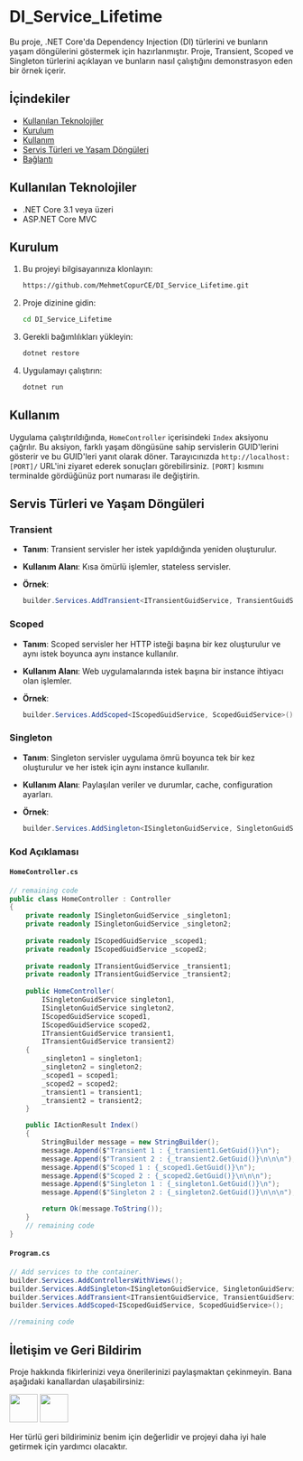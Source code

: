 # DI_Service_Lifetime

Bu proje, .NET Core'da Dependency Injection (DI) türlerini ve bunların yaşam döngülerini göstermek için hazırlanmıştır. Proje, Transient, Scoped ve Singleton türlerini açıklayan ve bunların nasıl çalıştığını demonstrasyon eden bir örnek içerir.

## İçindekiler

- [Kullanılan Teknolojiler](#kullanılan-teknolojiler)
- [Kurulum](#kurulum)
- [Kullanım](#kullanım)
- [Servis Türleri ve Yaşam Döngüleri](#servis-türleri-ve-yaşam-döngüleri)
- [Bağlantı](#bağlantı)

## Kullanılan Teknolojiler

- .NET Core 3.1 veya üzeri
- ASP.NET Core MVC

## Kurulum

1. Bu projeyi bilgisayarınıza klonlayın:

    ```bash
    https://github.com/MehmetCopurCE/DI_Service_Lifetime.git
    ```

2. Proje dizinine gidin:

    ```bash
    cd DI_Service_Lifetime
    ```

3. Gerekli bağımlılıkları yükleyin:

    ```bash
    dotnet restore
    ```

4. Uygulamayı çalıştırın:

    ```bash
    dotnet run
    ```

## Kullanım

Uygulama çalıştırıldığında, `HomeController` içerisindeki `Index` aksiyonu çağrılır. Bu aksiyon, farklı yaşam döngüsüne sahip servislerin GUID'lerini gösterir ve bu GUID'leri yanıt olarak döner. Tarayıcınızda `http://localhost:[PORT]/` URL'ini ziyaret ederek sonuçları görebilirsiniz. `[PORT]` kısmını terminalde gördüğünüz port numarası ile değiştirin.


## Servis Türleri ve Yaşam Döngüleri

### Transient

- **Tanım**: Transient servisler her istek yapıldığında yeniden oluşturulur.
- **Kullanım Alanı**: Kısa ömürlü işlemler, stateless servisler.
- **Örnek**:

    ```csharp
    builder.Services.AddTransient<ITransientGuidService, TransientGuidService>();
    ```

### Scoped

- **Tanım**: Scoped servisler her HTTP isteği başına bir kez oluşturulur ve aynı istek boyunca aynı instance kullanılır.
- **Kullanım Alanı**: Web uygulamalarında istek başına bir instance ihtiyacı olan işlemler.
- **Örnek**:

    ```csharp
    builder.Services.AddScoped<IScopedGuidService, ScopedGuidService>();
    ```

### Singleton

- **Tanım**: Singleton servisler uygulama ömrü boyunca tek bir kez oluşturulur ve her istek için aynı instance kullanılır.
- **Kullanım Alanı**: Paylaşılan veriler ve durumlar, cache, configuration ayarları.
- **Örnek**:

    ```csharp
    builder.Services.AddSingleton<ISingletonGuidService, SingletonGuidService>();
    ```

### Kod Açıklaması

#### `HomeController.cs`

```csharp
// remaining code
public class HomeController : Controller
{
    private readonly ISingletonGuidService _singleton1;
    private readonly ISingletonGuidService _singleton2;
    
    private readonly IScopedGuidService _scoped1;
    private readonly IScopedGuidService _scoped2;
    
    private readonly ITransientGuidService _transient1;
    private readonly ITransientGuidService _transient2;
    
    public HomeController(
        ISingletonGuidService singleton1, 
        ISingletonGuidService singleton2,
        IScopedGuidService scoped1,
        IScopedGuidService scoped2,
        ITransientGuidService transient1,
        ITransientGuidService transient2)
    {
        _singleton1 = singleton1;
        _singleton2 = singleton2;
        _scoped1 = scoped1;
        _scoped2 = scoped2;
        _transient1 = transient1;
        _transient2 = transient2;
    }

    public IActionResult Index()
    {
        StringBuilder message = new StringBuilder();
        message.Append($"Transient 1 : {_transient1.GetGuid()}\n");
        message.Append($"Transient 2 : {_transient2.GetGuid()}\n\n\n");
        message.Append($"Scoped 1 : {_scoped1.GetGuid()}\n");
        message.Append($"Scoped 2 : {_scoped2.GetGuid()}\n\n\n");
        message.Append($"Singleton 1 : {_singleton1.GetGuid()}\n");
        message.Append($"Singleton 2 : {_singleton2.GetGuid()}\n\n\n");

        return Ok(message.ToString());
    }
    // remaining code
}
```
#### `Program.cs`
```csharp
// Add services to the container.
builder.Services.AddControllersWithViews();
builder.Services.AddSingleton<ISingletonGuidService, SingletonGuidService>();
builder.Services.AddTransient<ITransientGuidService, TransientGuidService>();
builder.Services.AddScoped<IScopedGuidService, ScopedGuidService>();

//remaining code
```
## İletişim ve Geri Bildirim

Proje hakkında fikirlerinizi veya önerilerinizi paylaşmaktan çekinmeyin. Bana aşağıdaki kanallardan ulaşabilirsiniz:

[<img src="assets/images/LinkedIn_logo.png" width="50">](https://www.linkedin.com/in/m-copur/) <a href="mailto:mhmtcpr120@gmail.com?"><img src="https://img.shields.io/badge/gmail-%23DD0031.svg?&style=for-the-badge&logo=gmail&logoColor=white" height = "50"/></a>


Her türlü geri bildiriminiz benim için değerlidir ve projeyi daha iyi hale getirmek için yardımcı olacaktır.
